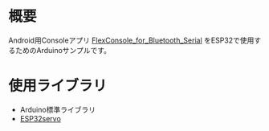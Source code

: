 # 概要
Android用Consoleアプリ [FlexConsole_for_Bluetooth_Serial](https://github.com/UGOKU-Lab/FlexConsole_for_Bluetooth_Serial) をESP32で使用するためのArduinoサンプルです。

# 使用ライブラリ
- Arduino標準ライブラリ
- [ESP32servo](https://www.arduino.cc/reference/en/libraries/esp32servo/)
